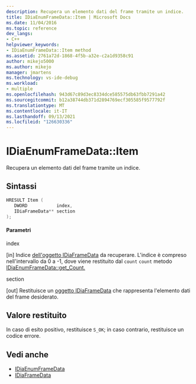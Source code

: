 ```yaml
---
description: Recupera un elemento dati del frame tramite un indice.
title: IDiaEnumFrameData::Item | Microsoft Docs
ms.date: 11/04/2016
ms.topic: reference
dev_langs:
- C++
helpviewer_keywords:
- IDiaEnumFrameData::Item method
ms.assetid: 2761a72d-1868-4f5b-a32e-c2a1d9358c91
author: mikejo5000
ms.author: mikejo
manager: jmartens
ms.technology: vs-ide-debug
ms.workload:
- multiple
ms.openlocfilehash: 943d67c89d3ec8334dce585575db63fbb7291a42
ms.sourcegitcommit: b12a38744db371d2894769ecf305585f9577792f
ms.translationtype: MT
ms.contentlocale: it-IT
ms.lasthandoff: 09/13/2021
ms.locfileid: "126630336"
---
```

# <a name="idiaenumframedataitem"></a>IDiaEnumFrameData::Item
Recupera un elemento dati del frame tramite un indice.

## <a name="syntax"></a>Sintassi

```C++
HRESULT Item ( 
   DWORD           index,
   IDiaFrameData** section
);
```

#### <a name="parameters"></a>Parametri
 index

[in] Indice [dell'oggetto IDiaFrameData](../../debugger/debug-interface-access/idiaframedata.md) da recuperare. L'indice è compreso nell'intervallo da 0 a -1, dove viene restituito dal `count` `count` metodo [IDiaEnumFrameData::get_Count.](../../debugger/debug-interface-access/idiaenumframedata-get-count.md)

 section

[out] Restituisce un [oggetto IDiaFrameData](../../debugger/debug-interface-access/idiaframedata.md) che rappresenta l'elemento dati del frame desiderato.

## <a name="return-value"></a>Valore restituito
 In caso di esito positivo, restituisce `S_OK`; in caso contrario, restituisce un codice errore.

## <a name="see-also"></a>Vedi anche
- [IDiaEnumFrameData](../../debugger/debug-interface-access/idiaenumframedata.md)
- [IDiaFrameData](../../debugger/debug-interface-access/idiaframedata.md)
